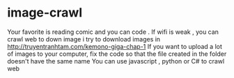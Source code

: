 # image-crawl
Your favorite is reading comic and you can code . If wifi is weak , you can crawl web to down image
i try to download images in http://truyentranhtam.com/kemono-giga-chap-1 
If you want to upload a lot of images to your computer, fix the code so that the file created in the folder doesn't have the same name
You can use javascript , python or C# to crawl web
